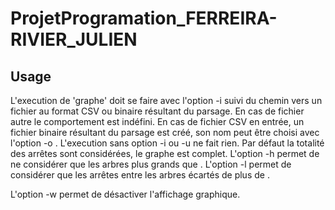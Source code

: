# ProjetProgramation_FERREIRA-RIVIER_JULIEN

## Usage
L'execution de 'graphe' doit se faire avec l'option -i suivi du chemin vers un fichier au format CSV ou binaire résultant du parsage. En cas de fichier autre le comportement est indéfini.
 En cas de fichier CSV en entrée, un fichier binaire résultant du parsage est créé, son nom peut être choisi avec l'option -o <fichier>. L'execution sans option -i ou -u ne fait rien.
 Par défaut la totalité des arrêtes sont considérées, le graphe est complet. L'option -h <hauteur> permet de ne considérer que les arbres plus grands que <hauteur>. L'option -l <distance> permet de considérer que les arrêtes entre les arbres écartés de plus de <distance>.
 
 L'option -w permet de désactiver l'affichage graphique.

